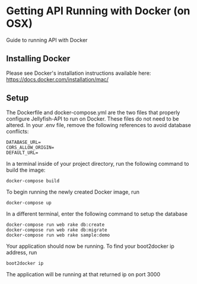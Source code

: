 # Getting API Running with Docker (on OSX)

Guide to running API with Docker

## Installing Docker
Please see Docker's installation instructions available here: https://docs.docker.com/installation/mac/

## Setup
The Dockerfile and docker-compose.yml are the two files that properly configure Jellyfish-API to run on Docker. These files do not need to be altered. In your .env file, remove the following references to avoid database conflicts:
```
DATABASE_URL=
CORS_ALLOW_ORIGIN=
DEFAULT_URL=
```

In a terminal inside of your project directory, run the following command to build the image:
```
docker-compose build
```
To begin running the newly created Docker image, run
```
docker-compose up
```
In a different terminal, enter the following command to setup the database
```
docker-compose run web rake db:create
docker-compose run web rake db:migrate
docker-compose run web rake sample:demo
```
Your application should now be running. To find your boot2docker ip address, run
```
boot2docker ip
```
The application will be running at that returned ip on port 3000
